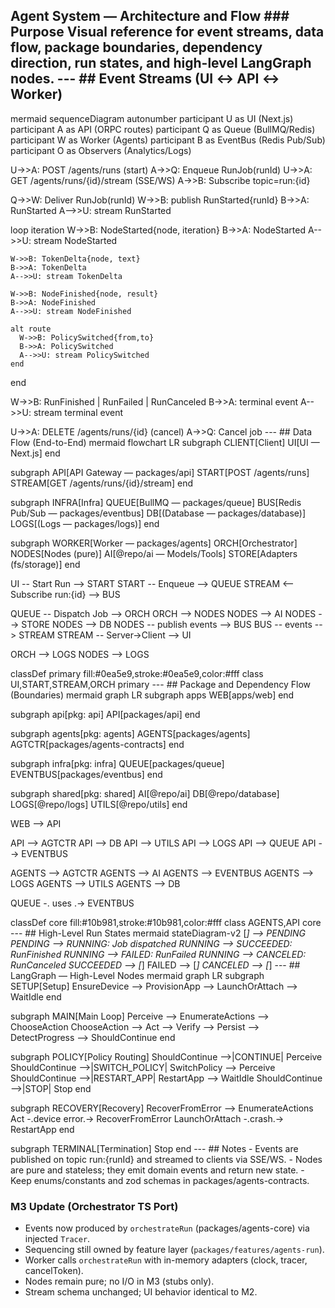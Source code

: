 ## Agent System — Architecture and Flow ### Purpose Visual reference for event streams, data flow, package boundaries, dependency direction, run states, and high-level LangGraph nodes. --- ## Event Streams (UI ↔ API ↔ Worker)
mermaid
sequenceDiagram
  autonumber
  participant U as UI (Next.js)
  participant A as API (ORPC routes)
  participant Q as Queue (BullMQ/Redis)
  participant W as Worker (Agents)
  participant B as EventBus (Redis Pub/Sub)
  participant O as Observers (Analytics/Logs)

  U->>A: POST /agents/runs (start)
  A->>Q: Enqueue RunJob(runId)
  U->>A: GET /agents/runs/{id}/stream (SSE/WS)
  A->>B: Subscribe topic=run:{id}

  Q->>W: Deliver RunJob(runId)
  W->>B: publish RunStarted{runId}
  B->>A: RunStarted
  A-->>U: stream RunStarted

  loop iteration
    W->>B: NodeStarted{node, iteration}
    B->>A: NodeStarted
    A-->>U: stream NodeStarted

    W->>B: TokenDelta{node, text}
    B->>A: TokenDelta
    A-->>U: stream TokenDelta

    W->>B: NodeFinished{node, result}
    B->>A: NodeFinished
    A-->>U: stream NodeFinished

    alt route
      W->>B: PolicySwitched{from,to}
      B->>A: PolicySwitched
      A-->>U: stream PolicySwitched
    end
  end

  W->>B: RunFinished | RunFailed | RunCanceled
  B->>A: terminal event
  A-->>U: stream terminal event

  U->>A: DELETE /agents/runs/{id} (cancel)
  A->>Q: Cancel job
--- ## Data Flow (End-to-End)
mermaid
flowchart LR
  subgraph CLIENT[Client]
    UI[UI — Next.js]
  end

  subgraph API[API Gateway — packages/api]
    START[POST /agents/runs]
    STREAM[GET /agents/runs/{id}/stream]
  end

  subgraph INFRA[Infra]
    QUEUE[BullMQ — packages/queue]
    BUS[Redis Pub/Sub — packages/eventbus]
    DB[(Database — packages/database)]
    LOGS[(Logs — packages/logs)]
  end

  subgraph WORKER[Worker — packages/agents]
    ORCH[Orchestrator]
    NODES[Nodes (pure)]
    AI[@repo/ai — Models/Tools]
    STORE[Adapters (fs/storage)]
  end

  UI -- Start Run --> START
  START -- Enqueue --> QUEUE
  STREAM <-- Subscribe run:{id} --> BUS

  QUEUE -- Dispatch Job --> ORCH
  ORCH --> NODES
  NODES --> AI
  NODES --> STORE
  NODES --> DB
  NODES -- publish events --> BUS
  BUS -- events --> STREAM
  STREAM -- Server→Client --> UI

  ORCH --> LOGS
  NODES --> LOGS

  classDef primary fill:#0ea5e9,stroke:#0ea5e9,color:#fff
  class UI,START,STREAM,ORCH primary
--- ## Package and Dependency Flow (Boundaries)
mermaid
graph LR
  subgraph apps
    WEB[apps/web]
  end

  subgraph api[pkg: api]
    API[packages/api]
  end

  subgraph agents[pkg: agents]
    AGENTS[packages/agents]
    AGTCTR[packages/agents-contracts]
  end

  subgraph infra[pkg: infra]
    QUEUE[packages/queue]
    EVENTBUS[packages/eventbus]
  end

  subgraph shared[pkg: shared]
    AI[@repo/ai]
    DB[@repo/database]
    LOGS[@repo/logs]
    UTILS[@repo/utils]
  end

  WEB --> API

  API --> AGTCTR
  API --> DB
  API --> UTILS
  API --> LOGS
  API --> QUEUE
  API --> EVENTBUS

  AGENTS --> AGTCTR
  AGENTS --> AI
  AGENTS --> EVENTBUS
  AGENTS --> LOGS
  AGENTS --> UTILS
  AGENTS --> DB

  QUEUE -. uses .-> EVENTBUS

  classDef core fill:#10b981,stroke:#10b981,color:#fff
  class AGENTS,API core
--- ## High-Level Run States
mermaid
stateDiagram-v2
  [*] --> PENDING
  PENDING --> RUNNING: Job dispatched
  RUNNING --> SUCCEEDED: RunFinished
  RUNNING --> FAILED: RunFailed
  RUNNING --> CANCELED: RunCanceled
  SUCCEEDED --> [*]
  FAILED --> [*]
  CANCELED --> [*]
--- ## LangGraph — High-Level Nodes
mermaid
graph LR
  subgraph SETUP[Setup]
    EnsureDevice --> ProvisionApp --> LaunchOrAttach --> WaitIdle
  end

  subgraph MAIN[Main Loop]
    Perceive --> EnumerateActions --> ChooseAction
    ChooseAction --> Act --> Verify --> Persist --> DetectProgress --> ShouldContinue
  end

  subgraph POLICY[Policy Routing]
    ShouldContinue -->|CONTINUE| Perceive
    ShouldContinue -->|SWITCH_POLICY| SwitchPolicy --> Perceive
    ShouldContinue -->|RESTART_APP| RestartApp --> WaitIdle
    ShouldContinue -->|STOP| Stop
  end

  subgraph RECOVERY[Recovery]
    RecoverFromError --> EnumerateActions
    Act -.device error.-> RecoverFromError
    LaunchOrAttach -.crash.-> RestartApp
  end

  subgraph TERMINAL[Termination]
    Stop
  end
--- ## Notes - Events are published on topic run:{runId} and streamed to clients via SSE/WS. - Nodes are pure and stateless; they emit domain events and return new state. - Keep enums/constants and zod schemas in packages/agents-contracts.

### M3 Update (Orchestrator TS Port)
- Events now produced by `orchestrateRun` (packages/agents-core) via injected `Tracer`.
- Sequencing still owned by feature layer (`packages/features/agents-run`).
- Worker calls `orchestrateRun` with in-memory adapters (clock, tracer, cancelToken).
- Nodes remain pure; no I/O in M3 (stubs only).
- Stream schema unchanged; UI behavior identical to M2.

